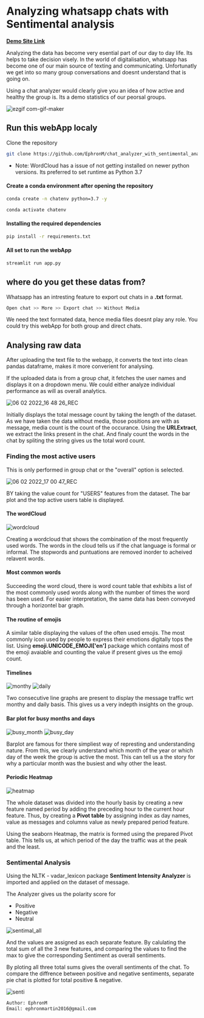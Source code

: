 
# Analyzing whatsapp chats with Sentimental analysis

**[Demo Site Link](https://chat-analyser-w.herokuapp.com)**

Analyzing the data has become very esential part of our day to day life.
Its helps to take decision visely. In the world of digitalisation,
whatsapp has become one of our main source of texting and communicating.
Unfortunatly we get into so many group conversations and doesnt understand that is going on.


Using a chat analyzer would clearly give you an idea of how active and healthy the group is.
Its a demo statistics of our peorsal groups.

![ezgif com-gif-maker](https://user-images.githubusercontent.com/94764266/152677051-429643d5-662a-4363-8a3b-cae289808a35.gif)

## Run this webApp localy

Clone the repository

```bash
git clone https://github.com/EphronM/chat_analyzer_with_sentimental_analysis.git
```
* Note: WordCloud has a issue of not getting installed on newer python versions. Its preferred to set runtime as Python 3.7 

#### Create a conda environment after opening the repository

```bash
conda create -n chatenv python=3.7 -y
```

```bash
conda activate chatenv
```


#### Installing the required dependencies
```bash
pip install -r requirements.txt
```


#### All set to run the webApp
```bash
streamlit run app.py
```



## where do you get these datas from?

Whatsapp has an intresting feature to export out chats in a **.txt** format.

```bash
Open chat >> More >> Export chat >> Without Media
```
We need the text formated data, hence media files doesnt play any role.
You could try this webApp for both group and direct chats.


## Analysing raw data

After uploading the text file to the webapp, it converts the text into clean pandas dataframe, makes it more
 converient for analysing.


If the uploaded data is from a group chat, it fetches the user names and displays it on a dropdown menu.
We could either analyze individual performance as will as overall analytics.

![06 02 2022_16 48 26_REC](https://user-images.githubusercontent.com/94764266/152678291-a244f64f-ff86-4447-b808-8ed7d8e90037.png)

Initially displays the total message count by taking the length of the dataset. 
As we have taken the data without media, those positions are with *<Media omitted>*
as message, media count is the count of the occurance.
Using the **URLExtract**, we extract the links present in the chat. And finaly count the words
in the chat by spliting the string gives us the total word count.

### Finding the most active users
This is only performed in group chat or the "overall" option is selected.

![06 02 2022_17 00 47_REC](https://user-images.githubusercontent.com/94764266/152678775-d7d2d4b2-8bdb-4ea3-bf7c-e4f7f095e6d4.png)


BY taking the value count for "USERS" features from the dataset.
The bar plot and the top active users table is displayed.

#### The wordCloud
![wordcloud](https://user-images.githubusercontent.com/94764266/152689566-75a3517c-39c7-4262-afc8-3f62c88062d9.png)


Creating a wordcloud that shows the combination of the most 
frequently used words. The words 
in the cloud tells us if the chat language is formal 
or informal. The stopwords and puntuations are removed inorder to acheived relavent words.

#### Most common words
Succeeding the word cloud, there is word count table 
that exhibits a list of the most commonly used words 
along with the number of times the word has been used.
For easier interpretation, the same data has been
 conveyed through a horizontel bar graph.

#### The routine of emojis
A similar table displaying the values of the often 
used emojis. The most commonly icon used by people 
to express their emotions digitally tops the list. Using
**emoji.UNICODE_EMOJI['en']** package which contains most of the emoji avaiable and counting the value if present gives us the emoji count.


#### Timelines
![monthy](https://user-images.githubusercontent.com/94764266/152689960-6a46b45c-6e8e-44bc-b7b5-b14dc4c17b44.png) ![daily](https://user-images.githubusercontent.com/94764266/152689961-e171fda6-8d6d-49e7-a805-7c906a9f2570.png)


Two consecutive line graphs are present to display 
the message traffic wrt monthy and daily basis. This gives us a very indepth insights on the group.

#### Bar plot for busy months and days

![busy_month](https://user-images.githubusercontent.com/94764266/152690245-cfaeb200-f941-4ad0-b5ae-a48692b641bb.png) ![busy_day](https://user-images.githubusercontent.com/94764266/152690244-ae9171cc-dae9-48f0-b5a2-2f2a264613b5.png)

Barplot are famous for there simpliest way of represting and understanding nature. From this, we clearly understand which month of the year or which day of the week
the group is active the most. This can tell us a the story for why a particular month was the busiest and why other the least.


#### Periodic Heatmap
![heatmap](https://user-images.githubusercontent.com/94764266/152690406-ae71ad25-971d-4ef0-85e9-9330a9f6fd87.png)

The whole dataset was divided into the hourly basis by creating a new feature named period by adding the preceding hour to the current hour feature.
Thus, by creating a **Pivot table** by assigning index as day names, value as messages and columns value as newly prepared period feature.

Using the seaborn Heatmap, the matrix is formed using the prepared Pivot table.
This tells us, at which period of the day the traffic was at the peak and the least.

### Sentimental Analysis

Using the NLTK - vadar_lexicon package **Sentiment Intensity Analyzer**  is imported and applied on the dataset of message.

The Analyzer gives us the polarity score for

* Positive
* Negative
* Neutral

![sentimal_all](https://user-images.githubusercontent.com/94764266/152691269-1e0eec69-81cb-4480-ade0-ad1114bfea50.png)

 And the values are assigned as each separate feature. By calulating the total sum of all the 3 new features, and 
 comparing the values to find the max to give the corresponding Sentiment as overall sentiments.

By ploting all three total sums gives the overall sentiments of the chat.
To compare the diffrence between positive and negative sentiments, separate pie chat is plotted for total positive & negative.

![senti](https://user-images.githubusercontent.com/94764266/152691248-17611f8b-97f3-4e81-bb16-9106cc482660.png)



```bash
Author: EphronM
Email: ephronmartin2016@gmail.com

```
